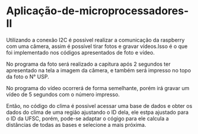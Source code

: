 # Aplicação-de-microprocessadores-II

Utilizando a conexão I2C é possivel realizar a comunicação da raspberry com uma câmera, assim é possível tirar fotos e gravar vídeos.Isso é o que foi implementado nos códigos apresentados de foto e vídeo. 

No programa da foto será realizado a capitura após 2 segundos ter apresentado na tela a imagem da câmera, e também será impresso no topo da foto o N° USP.

No programa do vídeo ocorrerá de forma semelhante, porém irá gravar um vídeo de 5 segundos com o número impresso.

Então, no código do clima é possivel acessar uma base de dados e obter os dados do clima de uma região ajustando o ID dela, ele estpa ajustado para o ID da UFSC, porém, pode-se adaptar o cógigo para ele calcula a distâncias de todas as bases e selecione a mais próxima.
